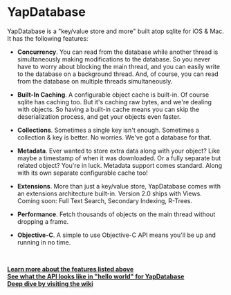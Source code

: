 YapDatabase
===========

YapDatabase is a "key/value store and more" built atop sqlite for iOS & Mac.
It has the following features:

* **Concurrency**. You can read from the database while another thread is simultaneously making modifications to the database. So you never have to worry about blocking the main thread, and you can easily write to the database on a background thread. And, of course, you can read from the database on multiple threads simultaneously.

* **Built-In Caching**. A configurable object cache is built-in. Of course sqlite has caching too. But it's caching raw bytes, and we're dealing with objects. So having a built-in cache means you can skip the deserialization process, and get your objects even faster.

* **Collections**. Sometimes a single key isn't enough. Sometimes a collection & key is better. No worries. We've got a database for that.

* **Metadata**. Ever wanted to store extra data along with your object? Like maybe a timestamp of when it was downloaded. Or a fully separate but related object? You're in luck. Metadata support comes standard. Along with its own separate configurable cache too!
 
* **Extensions**. More than just a key/value store, YapDatabase comes with an extensions architecture built-in. Version 2.0 ships with Views. Coming soon: Full Text Search, Secondary Indexing, R-Trees.
 
* **Performance**. Fetch thousands of objects on the main thread without dropping a frame.

* **Objective-C**. A simple to use Objective-C API means you'll be up and running in no time.

<br/>

**[Learn more about the features listed above](https://github.com/yaptv/YapDatabase/wiki/What-is-YapDatabase)**<br/>
**[See what the API looks like in "hello world" for YapDatabase](https://github.com/yaptv/YapDatabase/wiki/Hello-World)**<br/>
**[Deep dive by visiting the wiki](https://github.com/yaptv/YapDatabase/wiki)**<br/>
